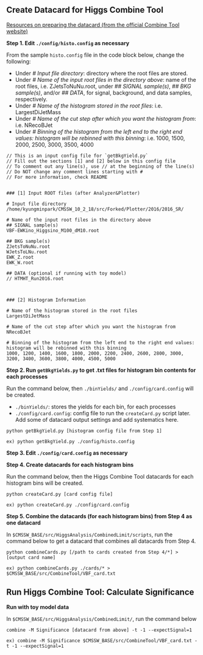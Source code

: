 ## Create Datacard for Higgs Combine Tool

[Resources on preparing the datacard (from the official Combine Tool website)](http://cms-analysis.github.io/HiggsAnalysis-CombinedLimit/part2/settinguptheanalysis.html)

**Step 1. Edit `./config/histo.config` as necessary**

From the sample `histo.config` file in the code block below, change the following:
- Under *# Input file directory*: directory where the root files are stored.
- Under *# Name of the input root files in the directory above*: name of the root files, i.e. ZJetsToNuNu.root, under *## SIGNAL sample(s)*, *## BKG sample(s)*, and/or *## DATA*, for signal, background, and data samples, respectively. 
- Under *# Name of the histogram stored in the root files*: i.e. LargestDiJetMass
- Under *# Name of the cut step after which you want the histogram from*: i.e. NRecoBJet
- Under *# Binning of the histogram from the left end to the right end values: histogram will be rebinned with this binning*: i.e. 1000, 1500, 2000, 2500, 3000, 3500, 4000 

```
// This is an input config file for `getBkgYield.py`
// Fill out the sections [1] and [2] below in this config file
// To comment out any line(s), use // at the beginning of the line(s)
// Do NOT change any comment lines starting with #
// For more information, check README


### [1] Input ROOT files (after Analyzer&Plotter)

# Input file directory
/home/kyungminpark/CMSSW_10_2_18/src/Forked/Plotter/2016/2016_SR/

# Name of the input root files in the directory above
## SIGNAL sample(s)
VBF-EWKino_Higgsino_M100_dM10.root

## BKG sample(s)
ZJetsToNuNu.root
WJetsToLNu.root
EWK_Z.root
EWK_W.root

## DATA (optional if running with toy model)
// HTMHT_Run2016.root



### [2] Histogram Information

# Name of the histogram stored in the root files
LargestDiJetMass

# Name of the cut step after which you want the histogram from
NRecoBJet

# Binning of the histogram from the left end to the right end values: histogram will be rebinned with this binning
1000, 1200, 1400, 1600, 1800, 2000, 2200, 2400, 2600, 2800, 3000, 3200, 3400, 3600, 3800, 4000, 4500, 5000

```

**Step 2. Run `getBkgYields.py` to get .txt files for histogram bin contents for each processes**

Run the command below, then `./binYields/` and `./config/card.config` will be created.
- `./binYields/`: stores the yields for each bin, for each processes
- `./config/card.config`: config file to run the `createCard.py` script later. Add some of datacard output settings and add systematics here.

```
python getBkgYield.py [histogram config file from Step 1]

ex) python getBkgYield.py ./config/histo.config
```

**Step 3. Edit `./config/card.config` as necessary**


**Step 4. Create datacards for each histogram bins**

Run the command below, then the Higgs Combine Tool datacards for each histogram bins will be created.
```
python createCard.py [card config file]

ex) python createCard.py ./config/card.config
```

**Step 5. Combine the datacards (for each histogram bins) from Step 4 as one datacard**

In `$CMSSW_BASE/src/HiggsAnalysis/CombinedLimit/scripts`, run the command below to get a datacard that combines all datacards from Step 4.
```
python combineCards.py [/path to cards created from Step 4/*] > [output card name]

ex) python combineCards.py ./cards/* > $CMSSW_BASE/src/CombineTool/VBF_card.txt
```

## Run Higgs Combine Tool: Calculate Significance
**Run with toy model data**

In `$CMSSW_BASE/src/HiggsAnalysis/CombinedLimit/`, run the command below
```
combine -M Significance [datacard from above] -t -1 --expectSignal=1

ex) combine -M Significance $CMSSW_BASE/src/CombineTool/VBF_card.txt -t -1 --expectSignal=1
``` 
